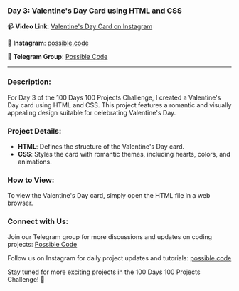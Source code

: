 ### Day 3: Valentine's Day Card using HTML and CSS


📹 **Video Link**: [Valentine's Day Card on Instagram](https://www.instagram.com/reel/C3LOJGNvSXW/?utm_source=ig_web_copy_link&igsh=MzRlODBiNWFlZA==)

📱 **Instagram**: [possible.code](https://www.instagram.com/possible.code/)

👥 **Telegram Group**: [Possible Code](https://t.me/possiblecode)

---

### Description:

For Day 3 of the 100 Days 100 Projects Challenge, I created a Valentine's Day card using HTML and CSS. This project features a romantic and visually appealing design suitable for celebrating Valentine's Day.

### Project Details:

- **HTML**: Defines the structure of the Valentine's Day card.
- **CSS**: Styles the card with romantic themes, including hearts, colors, and animations.

### How to View:

To view the Valentine's Day card, simply open the HTML file in a web browser.

### Connect with Us:

Join our Telegram group for more discussions and updates on coding projects: [Possible Code](https://t.me/possiblecode)

Follow us on Instagram for daily project updates and tutorials: [possible.code](https://www.instagram.com/possible.code/)

Stay tuned for more exciting projects in the 100 Days 100 Projects Challenge! 🚀

